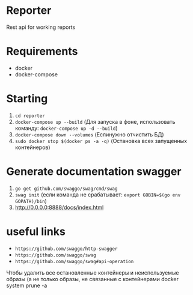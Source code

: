 # Reporter
Rest api for working reports

# Requirements

- docker
- docker-compose

# Starting

1) ```cd reporter```
2) ```docker-compose up --build``` (Для запуска в фоне, использовать команду: ```docker-compose up -d --build```)
3) ```docker-compose down --volumes``` (Еслинужно отчистить БД)
4) `sudo docker stop $(docker ps -a -q)` (Остановка всех запущенных контейнеров)
# Generate documentation swagger

1) ```go get github.com/swaggo/swag/cmd/swag```
2) ```swag init``` (если команда не срабатывает: ```export GOBIN=$(go env GOPATH)/bin```)
3) http://0.0.0.0:8888/docs/index.html

# useful links
- `https://github.com/swaggo/http-swagger`
- `https://github.com/swaggo/swag`
- `https://github.com/swaggo/swag#api-operation`


Чтобы удалить все остановленные контейнеры и неиспользуемые образы (а не только образы, не связанные с контейнерами
docker system prune -a